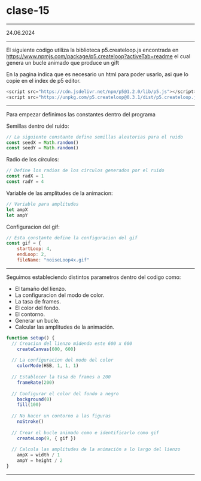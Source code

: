 # clase-15

---

24.06.2024

---

El siguiente codigo utiliza la biblioteca p5.createloop.js encontrada en https://www.npmjs.com/package/p5.createloop?activeTab=readme el cual genera un bucle animado que produce un gift

En la pagina indica que es necesario un html para poder usarlo, asi que lo copie en el index de p5 editor.

```javascript
<script src="https://cdn.jsdelivr.net/npm/p5@1.2.0/lib/p5.js"></script>
<script src="https://unpkg.com/p5.createloop@0.3.1/dist/p5.createloop.js"></script>
```

---

Para empezar definimos las constantes dentro del programa

Semillas dentro del ruido:
```javascript
// La siguiente constante define semillas aleatorias para el ruido
const seedX = Math.random()
const seedY = Math.random()
```

Radio de los círculos:
```javascript
// Define los radios de los círculos generados por el ruido
const radX = 1
const radY = 4
```

Variable de las amplitudes de la animacion:
```javascript
// Variable para amplitudes
let ampX
let ampY
```

Configuracion del gif:
```javascript
// Esta constante define la configuracion del gif
const gif = {
    startLoop: 4,
    endLoop: 2,
    fileName: "noiseLoop4x.gif"
```

---
Seguimos estableciendo distintos parametros dentro del codigo como:

- El tamaño del lienzo.
- La configuracion del modo de color.
- La tasa de frames.
- El color del fondo.
- El contorno.
- Generar un bucle.
- Calcular las amplitudes de la animación.
```javascript
function setup() {
  // Creacion del lienzo midendo este 600 x 600
    createCanvas(600, 600)
  
  // La configuracion del modo del color 
    colorMode(HSB, 1, 1, 1)
  
  // Establecer la tasa de frames a 200
    frameRate(200)
  
  // Configurar el color del fondo a negro
    background(0)
    fill(100)
  
  // No hacer un contorno a las figuras
    noStroke()
  
  // Crear el bucle animado como e identificarlo como gif
    createLoop(9, { gif })
  
  // Calcula las amplitudes de la animación a lo largo del lienzo 
    ampX = width / 1
    ampY = height / 2
}
```

---

